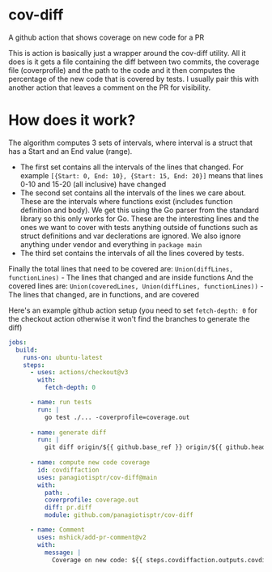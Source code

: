 # cov-diff
A github action that shows coverage on new code for a PR

This is action is basically just a wrapper around the cov-diff utility. All it does is it gets a file containing the diff between two commits,
the coverage file (coverprofile) and the path to the code and it then computes the percentage of the new code that is covered by tests. I usually pair this 
with another action that leaves a comment on the PR for visibility.

# How does it work?
The algorithm computes 3 sets of intervals, where interval is a struct that has a Start and an End value (range). 
- The first set contains all the intervals of the lines that changed. For example `[{Start: 0, End: 10}, {Start: 15, End: 20}]` means that lines 
0-10 and 15-20 (all inclusive) have changed
- The second set contains all the intervals of the lines we care about. These are the intervals where functions exist (includes function definition and body).
We get this using the Go parser from the standard library so this only works for Go. These are the interesting lines and the ones we want to cover with tests
anything outside of functions such as struct definitions and var declerations are ignored. We also ignore anything under vendor and everything in `package main`
- The third set contains the intervals of all the lines covered by tests.

Finally the total lines that need to be covered are: `Union(diffLines, functionLines)` - The lines that changed and are inside functions
And the covered lines are: `Union(coveredLines, Union(diffLines, functionLines))` - The lines that changed, are in functions, and are covered

Here's an example github action setup (you need to set `fetch-depth: 0` for the checkout action otherwise it won't find the branches to generate the diff)
```yaml
jobs:
  build:
    runs-on: ubuntu-latest
    steps:
      - uses: actions/checkout@v3
        with:
          fetch-depth: 0

      - name: run tests
        run: |
          go test ./... -coverprofile=coverage.out
          
      - name: generate diff
        run: |
          git diff origin/${{ github.base_ref }} origin/${{ github.head_ref }} > pr.diff
          
      - name: compute new code coverage
        id: covdiffaction
        uses: panagiotisptr/cov-diff@main
        with:
          path: .
          coverprofile: coverage.out
          diff: pr.diff
          module: github.com/panagiotisptr/cov-diff

      - name: Comment
        uses: mshick/add-pr-comment@v2
        with:
          message: |
            Coverage on new code: ${{ steps.covdiffaction.outputs.covdiff }}%
```
